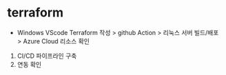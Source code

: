 # terraform

* Windows VScode Terraform 작성 > github Action > 리눅스 서버 빌드/배포 > Azure Cloud 리소스 확인

1. CI/CD 파이프라인 구축
2. 연동 확인
